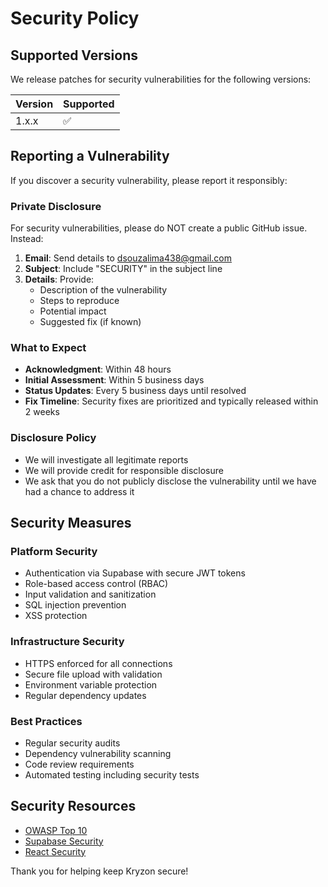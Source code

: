 # Security Policy

## Supported Versions

We release patches for security vulnerabilities for the following versions:

| Version | Supported          |
| ------- | ------------------ |
| 1.x.x   | :white_check_mark: |

## Reporting a Vulnerability

If you discover a security vulnerability, please report it responsibly:

### Private Disclosure

For security vulnerabilities, please do NOT create a public GitHub issue. Instead:

1. **Email**: Send details to dsouzalima438@gmail.com
2. **Subject**: Include "SECURITY" in the subject line
3. **Details**: Provide:
   - Description of the vulnerability
   - Steps to reproduce
   - Potential impact
   - Suggested fix (if known)

### What to Expect

- **Acknowledgment**: Within 48 hours
- **Initial Assessment**: Within 5 business days
- **Status Updates**: Every 5 business days until resolved
- **Fix Timeline**: Security fixes are prioritized and typically released within 2 weeks

### Disclosure Policy

- We will investigate all legitimate reports
- We will provide credit for responsible disclosure
- We ask that you do not publicly disclose the vulnerability until we have had a chance to address it

## Security Measures

### Platform Security

- Authentication via Supabase with secure JWT tokens
- Role-based access control (RBAC)
- Input validation and sanitization
- SQL injection prevention
- XSS protection

### Infrastructure Security

- HTTPS enforced for all connections
- Secure file upload with validation
- Environment variable protection
- Regular dependency updates

### Best Practices

- Regular security audits
- Dependency vulnerability scanning
- Code review requirements
- Automated testing including security tests

## Security Resources

- [OWASP Top 10](https://owasp.org/www-project-top-ten/)
- [Supabase Security](https://supabase.com/docs/guides/auth/overview)
- [React Security](https://react.dev/learn/keeping-components-pure)

Thank you for helping keep Kryzon secure!